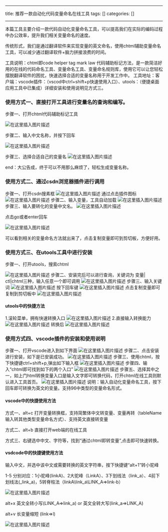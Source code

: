 
--- 
title:  推荐一款自动化代码变量命名在线工具 
tags: []
categories: [] 

---
本篇工具主要介绍一款代码自动化变量命名工具，可以提高我们在实际的编码过程中办公效率，提升我们相关变量命名的速度。

传统形式，我们是通过翻译软件来实现变量的英文命名，使用chtml辅助变量命名工具，可以减少通过翻译软件+脑力拼接浪费的时间。

>  
 工具说明：chtml即code helper tag mark law 代码辅助标记方法，是一款简洁好用的在线的代码命名工具、变量命名工具、变量命名规则库，使用它可以让您轻松摆脱翻译软件的困扰，快速选择合适的变量名称用于开发工作中。 工具地址：​​ 客户端：vscode插件：（vscod中ctrl+shift+p快速使用入口）、utools：（便捷桌面应用工具中已集成）详细安装和使用说明见方式三。 


### 使用方式一、直接打开工具进行变量名的查询和编写。

步骤一、打开chtml代码辅助标记工具

<img src="https://img-blog.csdnimg.cn/4ab1bfb664e04a9cbe77880ef20dd902.png" alt="在这里插入图片描述">

步骤二、输入中文名称，并按下回车

<img src="https://img-blog.csdnimg.cn/872722c4a63a4565ba598158dfdc7400.png" alt="在这里插入图片描述">

步骤三、选择合适自己的变量名 <img src="https://img-blog.csdnimg.cn/02244333677b4afd8ec3a42b5834416b.png" alt="在这里插入图片描述">

end：大公告成，终于可以不用那么麻烦了，轻松生成变量名称。

### 使用方式二、通过csdn浏览器插件进行调用

步骤一、打开csdn搜素框 <img src="https://img-blog.csdnimg.cn/bb63770f63dd4c9f93a2d276ed06ac89.png" alt="在这里插入图片描述"> 通过点击插件图标 <img src="https://img-blog.csdnimg.cn/c67b7588654743ac8a8fc5d46a70b373.png" alt="在这里插入图片描述"> 步骤二、输入变量，工具自动加载 <img src="https://img-blog.csdnimg.cn/c676b6a02ad04fb78f118c993fd855a6.png" alt="在这里插入图片描述"> 步骤三、输入要转化的变量中文名。 <img src="https://img-blog.csdnimg.cn/93c6d3d94f6a4da0b38af90f1ab01dd7.png" alt="在这里插入图片描述">

点击go或者enter回车

<img src="https://img-blog.csdnimg.cn/85f11b6bb5684df8913b38ba4d55461b.png" alt="在这里插入图片描述">

可以看到相关的变量命名方法就出来了，点击复制变量即可到剪切板，方便好用。

### 使用方式三、在utools工具中进行安装

步骤一、打开utools，搜索chtml

<img src="https://img-blog.csdnimg.cn/fe09385462a040b7a80f55917d67e879.png" alt="在这里插入图片描述"> 步骤二、安装完后可以进行查询，关键词为 变量| ctl|chtml三种，输入任意一个即可调用 <img src="https://img-blog.csdnimg.cn/4c4721c58e274518803327225b9fa22f.png" alt="在这里插入图片描述"> 步骤三、输入关键词 <img src="https://img-blog.csdnimg.cn/65f6a0d2db1342a29e3e44133231edf3.png" alt="在这里插入图片描述"> 按下回车键 <img src="https://img-blog.csdnimg.cn/f495c30fe0694fdba90015b6cd4be2a3.png" alt="在这里插入图片描述"> 点击复制变量即可复制到剪切板中 <img src="https://img-blog.csdnimg.cn/71083ff16a9a447d9d8381c1b2acc63a.png" alt="在这里插入图片描述">

#### utools中的快捷方法

1.滚轮菜单，拥有快速转换入口 <img src="https://img-blog.csdnimg.cn/8b7c8d82f6fa45cc8fe4c22feadfe3e5.png" alt="在这里插入图片描述"> 2.直接输入转换能力 <img src="https://img-blog.csdnimg.cn/c037b1f1beda4659a82200184ea97fd5.png" alt="在这里插入图片描述"> 转换后 <img src="https://img-blog.csdnimg.cn/bbdb4379eb1a43cfbe6d685fa4dbaa38.png" alt="在这里插入图片描述">

### 使用方式四、vscode插件的安装和使用说明

步骤一、打开vscode进入到如下界面 <img src="https://img-blog.csdnimg.cn/6301edc013a24a98be0e1d0a4f7e1f2f.png" alt="在这里插入图片描述"> 步骤二、点击安装进行安装，如下是已安装成功。 <img src="https://img-blog.csdnimg.cn/ccd2549911a540458b07a93d011a92b2.png" alt="在这里插入图片描述"> 步骤三、使用chtml，按下快捷键ctrl+shift+p,弹出如下输入框 <img src="https://img-blog.csdnimg.cn/48238e70d73d480ebf7d0726af8c775c.png" alt="在这里插入图片描述"> 步骤四、输入“chtml即可找到如下的两个入口” <img src="https://img-blog.csdnimg.cn/7e1e6144c2b748c090ae526ad2168923.png" alt="在这里插入图片描述"> 步骤五、选择其中之一，如上门html转换变量入口是输入文字即可转换代码，打开chtml在线工具则默认进入工具首页。 <img src="https://img-blog.csdnimg.cn/6e72832e1329416186e7f4202773c30a.png" alt="在这里插入图片描述"> 说明：输入自动化变量命名工具，按下回车即可转换为英文的变量。支持96中类型的变量命名形式。

#### vscode中的快捷使用方法

方式一、alt+c 打开变量转换框，支持简繁体中文转变量、变量再转（tableName输入转其他类型变量命名方式）、支持英文直接转变量

方式二、alt+b 直接打开web端的在线工具

方式三、右键选中中文、字符等，找到“通过chtml即转变量”,点击即可快速转换。

#### vsdcode中的快捷键使用方法

输入中文，并选中该中文或需要转换的英文字符串，按下快捷键“alt+1”转小驼峰

1-5 分别对应：1小驼峰(linkA)、2大驼峰（LinkA）、3下划线法（link_a）、4前下划线法(_link_a)，5转脊柱法（linkA\link_a\LINK_A=&gt;link-b）

<img src="https://img-blog.csdnimg.cn/bf978cca687544468114747118ee5320.gif#pic_center" alt="在这里插入图片描述">

alt+x 英文全转小写(LINK_A=&gt;link_a) or 英文全转大写(link_a=&gt;LINK_A)

alt+v 长变量缩短 (link=&gt;l)

<img src="https://img-blog.csdnimg.cn/e1c53b0bdf3c4903b74b4d5aa7769d7d.gif#pic_center" alt="在这里插入图片描述">
